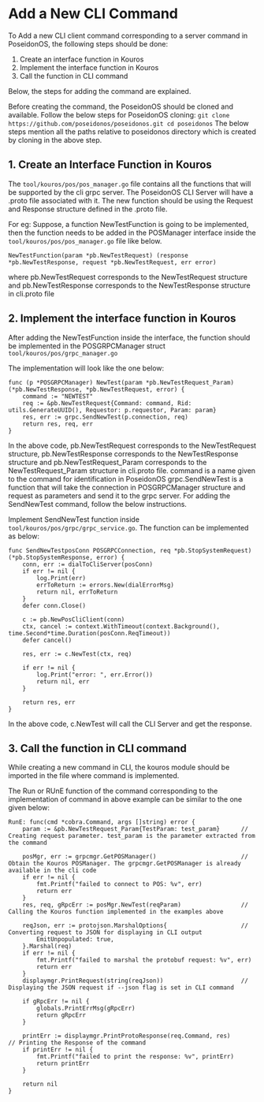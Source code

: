 # Add a New CLI Command
To Add a new CLI client command corresponding to a server command in PoseidonOS, the following steps should be done:
1. Create an interface function in Kouros
2. Implement the interface function in Kouros
3. Call the function in CLI command

Below, the steps for adding the command are explained.

Before creating the command, the PoseidonOS should be cloned and available. Follow the below steps for PoseidonOS cloning:
`
git clone https://github.com/poseidonos/poseidonos.git
cd poseidonos
`
The below steps mention all the paths relative to poseidonos directory which is created by cloning in the above step.
## 1. Create an Interface Function in Kouros

The `tool/kouros/pos/pos_manager.go` file contains all the functions that will be supported by the cli grpc server. The PoseidonOS CLI Server will have a .proto file associated with it. The new function should be using the Request and Response structure defined in the .proto file.

For eg:
Suppose, a function NewTestFunction is going to be implemented, then the function needs to be added in the POSManager interface inside the `tool/kouros/pos/pos_manager.go` file like below.
```
NewTestFunction(param *pb.NewTestRequest) (response *pb.NewTestResponse, request *pb.NewTestRequest, err error)
```

where pb.NewTestRequest corresponds to the NewTestRequest structure and pb.NewTestResponse corresponds to the NewTestResponse structure in cli.proto file

## 2. Implement the interface function in Kouros

After adding the NewTestFunction inside the interface, the function should be implemented in the POSGRPCManager struct `tool/kouros/pos/grpc_manager.go`

The implementation will look like the one below:

```
func (p *POSGRPCManager) NewTest(param *pb.NewTestRequest_Param) (*pb.NewTestResponse, *pb.NewTestRequest, error) {
	command := "NEWTEST"
	req := &pb.NewTestRequest{Command: command, Rid: utils.GenerateUUID(), Requestor: p.requestor, Param: param}
	res, err := grpc.SendNewTest(p.connection, req)
	return res, req, err
}
```

In the above code, pb.NewTestRequest corresponds to the NewTestRequest structure, pb.NewTestResponse corresponds to the NewTestResponse structure and pb.NewTestRequest_Param corresponds to the NewTestRequest_Param structure in cli.proto file.
command is a name given to the command for identification in PoseidonOS
grpc.SendNewTest is a function that will take the connection in POSGRPCManager structure and request as parameters and send it to the grpc server. For adding the SendNewTest command, follow the below instructions.

Implement SendNewTest function inside `tool/kouros/pos/grpc/grpc_service.go`. The function can be implemented as below:

```
func SendNewTestposConn POSGRPCConnection, req *pb.StopSystemRequest) (*pb.StopSystemResponse, error) {
	conn, err := dialToCliServer(posConn)
	if err != nil {
		log.Print(err)
		errToReturn := errors.New(dialErrorMsg)
		return nil, errToReturn
	}
	defer conn.Close()

	c := pb.NewPosCliClient(conn)
	ctx, cancel := context.WithTimeout(context.Background(), time.Second*time.Duration(posConn.ReqTimeout))
	defer cancel()

	res, err := c.NewTest(ctx, req)

	if err != nil {
		log.Print("error: ", err.Error())
		return nil, err
	}

	return res, err
}
```

In the above code, c.NewTest will call the CLI Server and get the response.

## 3. Call the function in CLI command

While creating a new command in CLI, the kouros module should be imported in the file where command is implemented.

The Run or RUnE function of the command corresponding to the implementation of command in above example can be similar to the one given below:

```
RunE: func(cmd *cobra.Command, args []string) error {
    param := &pb.NewTestRequest_Param{TestParam: test_param}      // Creating request parameter. test_param is the parameter extracted from the command

	posMgr, err := grpcmgr.GetPOSManager()                        // Obtain the Kouros POSManager. The grpcmgr.GetPOSManager is already available in the cli code
	if err != nil {
		fmt.Printf("failed to connect to POS: %v", err)
		return err
	}
	res, req, gRpcErr := posMgr.NewTest(reqParam)                 // Calling the Kouros function implemented in the examples above

	reqJson, err := protojson.MarshalOptions{                     // Converting request to JSON for displaying in CLI output
		EmitUnpopulated: true,
	}.Marshal(req)
	if err != nil {
		fmt.Printf("failed to marshal the protobuf request: %v", err)
		return err
	}
	displaymgr.PrintRequest(string(reqJson))                      // Displaying the JSON request if --json flag is set in CLI command

	if gRpcErr != nil {
		globals.PrintErrMsg(gRpcErr)
		return gRpcErr
	}

	printErr := displaymgr.PrintProtoResponse(req.Command, res)       // Printing the Response of the command
	if printErr != nil {
		fmt.Printf("failed to print the response: %v", printErr)
		return printErr
	}

	return nil
}

```


